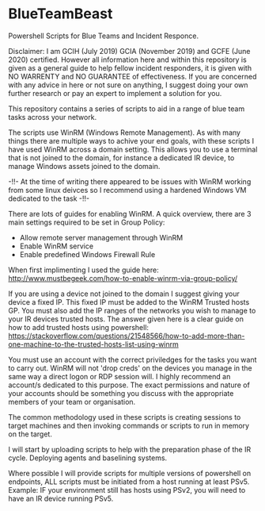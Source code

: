 # BlueTeamBeast
Powershell Scripts for Blue Teams and Incident Responce.

Disclaimer: I am GCIH (July 2019) GCIA (November 2019) and GCFE (June 2020) certified. However all information here and within this repository is given as a general guide to help fellow incident responders, it is given with NO WARRENTY and NO GUARANTEE of effectiveness. If you are concerned with any advice in here or not sure on anything, I suggest doing your own further research or pay an expert to implement a solution for you.

This repository contains a series of scripts to aid in a range of blue team tasks across your network.

The scripts use WinRM (Windows Remote Management). As with many things there are multiple ways to achive your end goals, with these scripts I have used WinRM across a domain setting. This allows you to use a terminal that is not joined to the domain, for instance a dedicated IR device, to manage Windows assets joined to the domain. 

-!!- At the time of writing there appeared to be issues with WinRM working from some linux deivces so I recommend using a hardened Windows VM dedicated to the task -!!-

There are lots of guides for enabling WinRM.
A quick overview, there are 3 main settings required to be set in Group Policy:
- Allow remote server management through WinRM
- Enable WinRM service
- Enable predefined Windows Firewall Rule

When first implimenting I used the guide here: http://www.mustbegeek.com/how-to-enable-winrm-via-group-policy/

If you are using a device not joined to the domain I suggest giving your device a fixed IP.
This fixed IP must be added to the WinRM Trusted hosts GP. You must also add the IP ranges of the networks you wish to manage to your IR devices trusted hosts. 
The answer given here is a clear guide on how to add trusted hosts using powershell:
https://stackoverflow.com/questions/21548566/how-to-add-more-than-one-machine-to-the-trusted-hosts-list-using-winrm

You must use an account with the correct priviledges for the tasks you want to carry out. WinRM will not 'drop creds' on the devices you manage in the same way a direct logon or RDP session will. I highly recommend an account/s dedicated to this purpose. The exact permissions and nature of your accounts should be something you discuss with the appropriate members of your team or organisation.


The common methodology used in these scripts is creating sessions to target machines and then invoking commands or scripts to run in memory on the target. 

I will start by uploading scripts to help with the preparation phase of the IR cycle. Deploying agents and baselining systems.

Where possible I will provide scripts for multiple versions of powershell on endpoints, ALL scripts must be initiated from a host running at least PSv5. Example: IF your environment still has hosts using PSv2, you will need to have an IR device running PSv5.
